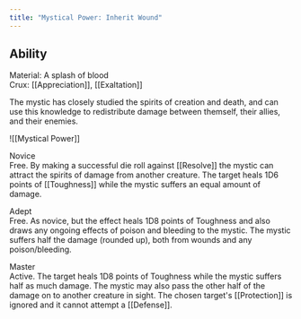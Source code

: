 ```yaml
---
title: "Mystical Power: Inherit Wound"
---
```

## Ability
Material: A splash of blood<br>Crux: [[Appreciation]], [[Exaltation]]

The mystic has closely studied the spirits of creation and death, and can use this knowledge to redistribute damage between themself, their allies, and their enemies.

![[Mystical Power]]

Novice<br>Free. By making a successful die roll against [[Resolve]] the mystic can attract the spirits of damage from another creature. The target heals 1D6 points of [[Toughness]] while the mystic suffers an equal amount of damage.

Adept<br>Free. As novice, but the effect heals 1D8 points of Toughness and also draws any ongoing effects of poison and bleeding to the mystic. The mystic suffers half the damage (rounded up), both from wounds and any poison/bleeding.

Master<br>Active. The target heals 1D8 points of Toughness while the mystic suffers half as much damage. The mystic may also pass the other half of the damage on to another creature in sight. The chosen target's [[Protection]] is ignored and it cannot attempt a [[Defense]].